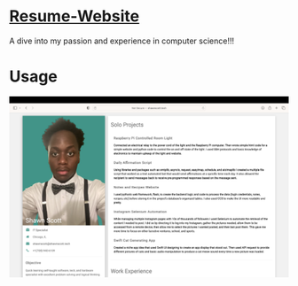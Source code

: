 # [Resume-Website](http://shawnscott.tech)
A dive into my passion and experience in computer science!!!

# Usage
![](https://github.com/Proshawn18/Resume-Website/blob/2363bbd1f240e1346c27d45b443b65e5d8cbb7e3/Images/Screenshot1.png)
